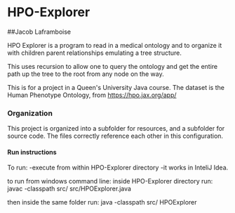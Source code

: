 # HPO-Explorer
##Jacob Laframboise

HPO Explorer is a program to read in a medical ontology and to 
organize it with children parent relationships emulating a tree
structure. 

This uses recursion to allow one to query the ontology and 
get the entire path up the tree to the root from any
node on the way. 

This is for a project in a Queen's University Java course. 
The dataset is the Human Phenotype Ontology, from
https://hpo.jax.org/app/

### Organization
This project is organized into a subfolder for resources, and 
a subfolder for source code. The files correctly reference 
each other in this configuration. 

#### Run instructions
To run:
-execute from within HPO-Explorer directory
-it works in InteliJ Idea. 

to run from windows command line:
inside HPO-Explorer directory run:
javac -classpath src/ src/HPOExplorer.java

then inside the same folder run:
java -classpath src/ HPOExplorer


